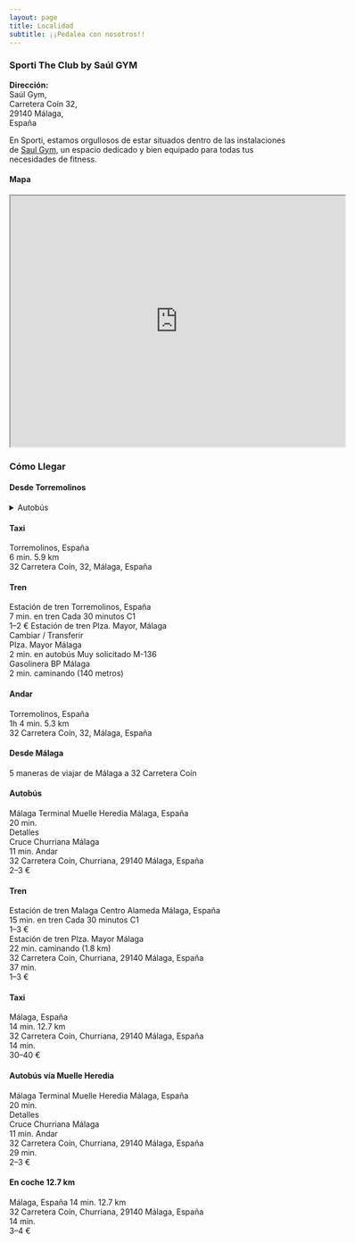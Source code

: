 ```yaml
---
layout: page
title: Localidad
subtitle: ¡¡Pedalea con nosotros!!
---
```


### Sporti The Club by Saúl GYM
**Dirección:**  
Saúl Gym,  
Carretera Coín 32,  
29140 Málaga,  
España  

En Sporti, estamos orgullosos de estar situados dentro de las instalaciones de [Saul Gym](https://fitness-saul-gym.negocio.site/), un espacio dedicado y bien equipado para todas tus necesidades de fitness.

#### Mapa
<iframe src="https://www.google.com/maps/embed?pb=!1m14!1m8!1m3!1d12802.377184792325!2d-4.4930658!3d36.6602096!3m2!1i1024!2i768!4f13.1!3m3!1m2!1s0xd72fa33d7ca3445%3A0x87528011e1a3825a!2sSaul%20Fitness%20Gym!5e0!3m2!1sen!2sch!4v1704313350398!5m2!1sen!2sch" style="text-align:center;" width="600" height="450" style="border:0;" allowfullscreen="" loading="lazy"></iframe>

### Cómo Llegar

#### Desde Torremolinos

<details>
  <summary>Autobús</summary>
Hotel Cervantes Torremolinos, España  
21 min. en autobús Cada hora M-123
1–3 €  
Churriana Gasolinera BP Málaga  
1 min. caminando (40 metros)  
</details>

#### Taxi
Torremolinos, España  
6 min. 5.9 km  
32 Carretera Coín, 32, Málaga, España


#### Tren
Estación de tren Torremolinos, España  
7 min. en tren Cada 30 minutos C1  
1–2 €
Estación de tren Plza. Mayor, Málaga  
Cambiar / Transferir  
Plza. Mayor Málaga  
2 min. en autobús Muy solicitado M-136  
Gasolinera BP Málaga  
2 min. caminando (140 metros)


#### Andar
Torremolinos, España  
1h 4 min. 5.3 km  
32 Carretera Coín, 32, Málaga, España  

#### Desde Málaga
5 maneras de viajar de Málaga a 32 Carretera Coín

#### Autobús
Málaga Terminal Muelle Heredia Málaga, España  
20 min.  
Detalles  
Cruce Churriana Málaga  
11 min. Andar  
32 Carretera Coín, Churriana, 29140 Málaga, España  
2–3 €

#### Tren
Estación de tren Malaga Centro Alameda Málaga, España  
15 min. en tren Cada 30 minutos C1  
1–3 €  
Estación de tren Plza. Mayor Málaga  
22 min. caminando (1.8 km)  
32 Carretera Coín, Churriana, 29140 Málaga, España  
37 min.  
1–3 €

#### Taxi
Málaga, España  
14 min. 12.7 km  
32 Carretera Coín, Churriana, 29140 Málaga, España  
14 min.  
30–40 €

#### Autobús vía Muelle Heredia
Málaga Terminal Muelle Heredia Málaga, España  
20 min.  
Detalles  
Cruce Churriana Málaga  
11 min. Andar  
32 Carretera Coín, Churriana, 29140 Málaga, España  
29 min.  
2–3 €

#### En coche 12.7 km
Málaga, España
14 min. 12.7 km  
32 Carretera Coín, Churriana, 29140 Málaga, España  
14 min.  
3–4 €

